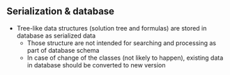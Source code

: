 ﻿## Serialization & database
- Tree-like data structures (solution tree and formulas) are stored in database 
as serialized data
    - Those structure are not intended for searching and processing as part of database schema
    - In case of change of the classes (not likely to happen), existing data in database should be converted to new version